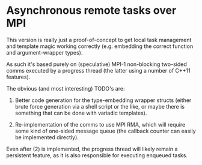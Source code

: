 # Asynchronous remote tasks over MPI

This version is really just a proof-of-concept to get local task management
and template magic working correctly (e.g. embedding the correct function
and argument-wrapper types).

As such it's based purely on (speculative) MPI-1 non-blocking two-sided
comms executed by a progress thread (the latter using a number of C++11
features).

The obvious (and most interesting) TODO's are:

1. Better code generation for the type-embedding wrapper structs (either
   brute force generation via a shell script or the like, or maybe there is
   something that can be done with variadic templates).

2. Re-implementation of the comms to use MPI RMA, which will require some
   kind of one-sided message queue (the callback counter can easily be
   implemented directly).

Even after (2) is implemented, the progress thread will likely remain a
persistent feature, as it is also responsible for executing enqueued tasks.

